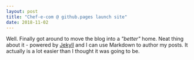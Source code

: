 ```yaml
---
layout: post
title: "Chef-e-com @ github.pages launch site"
date: 2018-11-02
---
```


Well. Finally got around to move the blog into a *"*better*"* home. Neat thing about it - powered by [Jekyll](http://jekyllrb.com) and I can use Markdown to author my posts. It actually is a lot easier than I thought it was going to be.
